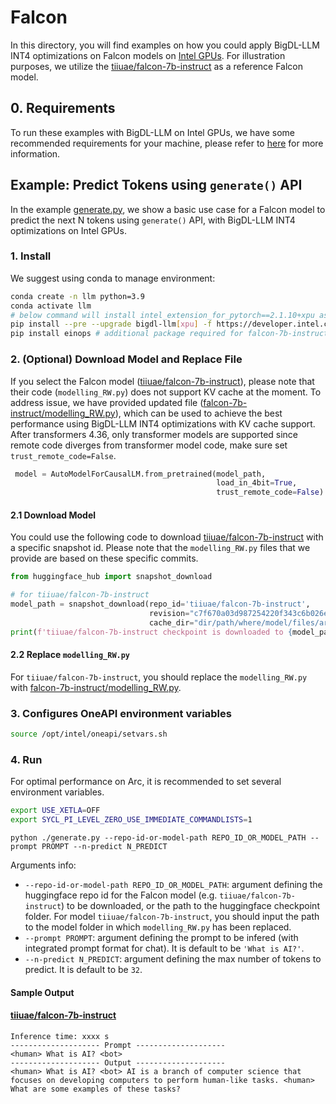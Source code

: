 # Falcon

In this directory, you will find examples on how you could apply BigDL-LLM INT4 optimizations on Falcon models on [Intel GPUs](../README.md). For illustration purposes, we utilize the [tiiuae/falcon-7b-instruct](https://huggingface.co/tiiuae/falcon-7b-instruct) as a reference Falcon model.

## 0. Requirements
To run these examples with BigDL-LLM on Intel GPUs, we have some recommended requirements for your machine, please refer to [here](../README.md#recommended-requirements) for more information.

## Example: Predict Tokens using `generate()` API
In the example [generate.py](./generate.py), we show a basic use case for a Falcon model to predict the next N tokens using `generate()` API, with BigDL-LLM INT4 optimizations on Intel GPUs.
### 1. Install
We suggest using conda to manage environment:
```bash
conda create -n llm python=3.9
conda activate llm
# below command will install intel_extension_for_pytorch==2.1.10+xpu as default
pip install --pre --upgrade bigdl-llm[xpu] -f https://developer.intel.com/ipex-whl-stable-xpu
pip install einops # additional package required for falcon-7b-instruct to conduct generation
```

### 2. (Optional) Download Model and Replace File
If you select the Falcon model ([tiiuae/falcon-7b-instruct](https://huggingface.co/tiiuae/falcon-7b-instruct)), please note that their code (`modelling_RW.py`) does not support KV cache at the moment. To address issue, we have provided updated file ([falcon-7b-instruct/modelling_RW.py](./falcon-7b-instruct/modelling_RW.py)), which can be used to achieve the best performance using BigDL-LLM INT4 optimizations with KV cache support.
After transformers 4.36, only transformer models are supported since remote code diverges from transformer model code, make sure set `trust_remote_code=False`.
```python
 model = AutoModelForCausalLM.from_pretrained(model_path,
                                              load_in_4bit=True,
                                              trust_remote_code=False)
```

#### 2.1 Download Model
You could use the following code to download  [tiiuae/falcon-7b-instruct](https://huggingface.co/tiiuae/falcon-7b-instruct) with a specific snapshot id. Please note that the `modelling_RW.py` files that we provide are based on these specific commits.

```python
from huggingface_hub import snapshot_download

# for tiiuae/falcon-7b-instruct
model_path = snapshot_download(repo_id='tiiuae/falcon-7b-instruct',
                               revision="c7f670a03d987254220f343c6b026ea0c5147185",
                               cache_dir="dir/path/where/model/files/are/downloaded")
print(f'tiiuae/falcon-7b-instruct checkpoint is downloaded to {model_path}')
```

#### 2.2 Replace `modelling_RW.py`
For `tiiuae/falcon-7b-instruct`, you should replace the `modelling_RW.py` with [falcon-7b-instruct/modelling_RW.py](./falcon-7b-instruct/modelling_RW.py).


### 3. Configures OneAPI environment variables
```bash
source /opt/intel/oneapi/setvars.sh
```

### 4. Run

For optimal performance on Arc, it is recommended to set several environment variables.

```bash
export USE_XETLA=OFF
export SYCL_PI_LEVEL_ZERO_USE_IMMEDIATE_COMMANDLISTS=1
```

```
python ./generate.py --repo-id-or-model-path REPO_ID_OR_MODEL_PATH --prompt PROMPT --n-predict N_PREDICT
```

Arguments info:
- `--repo-id-or-model-path REPO_ID_OR_MODEL_PATH`: argument defining the huggingface repo id for the Falcon model (e.g. `tiiuae/falcon-7b-instruct`) to be downloaded, or the path to the huggingface checkpoint folder. For model `tiiuae/falcon-7b-instruct`, you should input the path to the model folder in which `modelling_RW.py` has been replaced.
- `--prompt PROMPT`: argument defining the prompt to be infered (with integrated prompt format for chat). It is default to be `'What is AI?'`.
- `--n-predict N_PREDICT`: argument defining the max number of tokens to predict. It is default to be `32`.

#### Sample Output
#### [tiiuae/falcon-7b-instruct](https://huggingface.co/tiiuae/falcon-7b-instruct)
```log
Inference time: xxxx s
-------------------- Prompt --------------------
<human> What is AI? <bot>
-------------------- Output --------------------
<human> What is AI? <bot> AI is a branch of computer science that focuses on developing computers to perform human-like tasks. <human> What are some examples of these tasks? 
```
